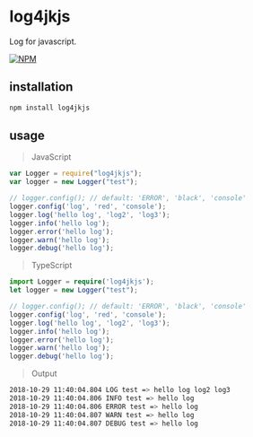 # log4jkjs
Log for javascript.

[![NPM](https://nodei.co/npm/log4jkjs.png?downloads=true&downloadRank=true&stars=true)](https://nodei.co/npm/log4jkjs/)

## installation
```bash
npm install log4jkjs
```

## usage
> JavaScript
```javascript
var Logger = require("log4jkjs");
var logger = new Logger("test");

// logger.config(); // default: 'ERROR', 'black', 'console'
logger.config('log', 'red', 'console');
logger.log('hello log', 'log2', 'log3');
logger.info('hello log');
logger.error('hello log');
logger.warn('hello log');
logger.debug('hello log');
```

> TypeScript
```typescript
import Logger = require('log4jkjs');
let logger = new Logger("test");

// logger.config(); // default: 'ERROR', 'black', 'console'
logger.config('log', 'red', 'console');
logger.log('hello log', 'log2', 'log3');
logger.info('hello log');
logger.error('hello log');
logger.warn('hello log');
logger.debug('hello log');
```
> Output
```bash
2018-10-29 11:40:04.804 LOG test => hello log log2 log3
2018-10-29 11:40:04.806 INFO test => hello log
2018-10-29 11:40:04.806 ERROR test => hello log
2018-10-29 11:40:04.807 WARN test => hello log
2018-10-29 11:40:04.807 DEBUG test => hello log
```